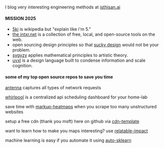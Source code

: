 I blog very interesting engineering methods at [isthisan.ai](https://isthisan.ai)

#### MISSION 2025

- [5ki](https://5ki.org) is wikipedia but "explain like i'm 5."
- [the intxr.net](https://intxr.net) is a collection of free, local, and open-source tools on the web.
- open sourcing design principles so that [sucky design](https://sucky.design) would not be your problem.
- [sygyzy](https://sygyzy.com) applies mathematical principles to artistic theory.
- [uvxl](https://uvxl.org) is a design language built to condense information and scale cognition.

#### some of my top open source repos to save you time

[antenna](https://github.com/bharxhav/antenna) captures all types of network requests

[whirlpool](https://github.com/bharxhav/whirlpool) is a centralized api scheduling dashboard for your home-lab

save time with [markup-heatmaps](https://github.com/bharxhav/markup-heatmaps) when you scrape too many unstructured websites

setup a free cdn (thank you msft) here on github via [cdn-template](https://github.com/bharxhav/cdn-template)

want to learn how to make you maps interesting? use [relatable-impact](https://github.com/bharxhav/relatable-impact)

machine learning is easy if you automate it using [auto-sklearn](https://github.com/bharxhav/auto-sklearn)
